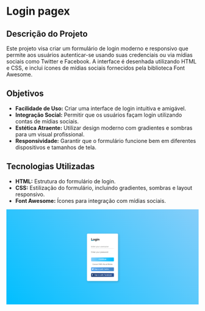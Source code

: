 # Login pagex

## Descrição do Projeto

Este projeto visa criar um formulário de login moderno e responsivo que permite aos usuários autenticar-se usando suas credenciais ou via mídias sociais como Twitter e Facebook. A interface é desenhada utilizando HTML e CSS, e inclui ícones de mídias sociais fornecidos pela biblioteca Font Awesome.

## Objetivos

- **Facilidade de Uso:** Criar uma interface de login intuitiva e amigável.
- **Integração Social:** Permitir que os usuários façam login utilizando contas de mídias sociais.
- **Estética Atraente:** Utilizar design moderno com gradientes e sombras para um visual profissional.
- **Responsividade:** Garantir que o formulário funcione bem em diferentes dispositivos e tamanhos de tela.

## Tecnologias Utilizadas

- **HTML:** Estrutura do formulário de login.
- **CSS:** Estilização do formulário, incluindo gradientes, sombras e layout responsivo.
- **Font Awesome:** Ícones para integração com mídias sociais.

![Login](/Images/Login.png)
>
